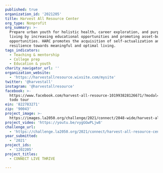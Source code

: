 ```yaml
---
published: true
organization_id: '2021205'
title: Harvest All Resource Center
org_type: Nonprofit
org_summary: >-
  Prepare urban youth for holistic health, career exploration, and purposeful
  living by increasing educational opportunities and promoting asset-building
  opportunities. HARC promotes the acquisition of self-actualization and
  resilience towards meaningful and optimal living.
tags_indicators:
  - Teaching & mentorship
  - College prep
  - Education & youth
charity_navigator_url: ''
organization_website:
  - 'https://harvestallresource.wixsite.com/mysite'
twitter: '@harvestall'
instagram: '@harvestallresource'
facebook: >-
  https://www.facebook.com/harvest-all-resource-101993828126671/?modal=admin
  todo tour
ein: '822783271'
zip: '90043'
project_image: >-
  https://images.la2050.org/challenge/2021/connect/2048-wide/harvest-all-resource-center.jpg
project_video: 'https://youtu.be/vygGGwPLjw8'
challenge_url:
  - 'https://challenge.la2050.org/2021/connect/harvest-all-resource-center/'
year_submitted:
  - '2021'
project_ids:
  - '1202205'
project_titles:
  - CONNECT LIVE THRIVE

---
```

